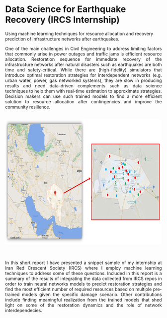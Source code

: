 # Data Science for Earthquake Recovery (IRCS Internship)
Using machine learning techniques for resource allocation and recovery prediction of infrastructure networks after earthquakes.

<div align="justify"> One of the main challenges in Civil Engineering to address limiting factors that commonly arise in power outages and traffic jams is efficient resource allocation. Restoration sequence for immediate recovery of the infrastructure networks after natural disasters such as earthquakes are both time and safety-critical. While there are (high-fidelity) simulators that introduce optimal restoration strategies for interdependent networks (e.g. urban water, power, gas networked systems), they are slow in producing results and need data-driven complements such as data science techniques to help them with real-time estimation to approximate strategies. Decision makers can use such trained models to find a more efficient solution to resource allocation after contingencies and improve the community resilience. </div> <br>

<p float="left">
  <img src=Iran_Kerman.png width="850" height="400" />
</p> <br> <br>

<div align="justify"> In this short report I have presented a snippet sample of my internship at Iran Red Crescent Society (IRCS) where I employ machine learning techniques to address some of these questions. Included in this report is a summary of the results of integrating the data collected from IRCS repos in order to train neural networks models to predict restoration strategies and find the most efficient number of required resources based on multiple pre-trained models given the specific damage scenario. Other contributions include finding meaningful realization from the trained models that shed light on some of the restoration dynamics and the role of network interdependecies. </div> <br>
